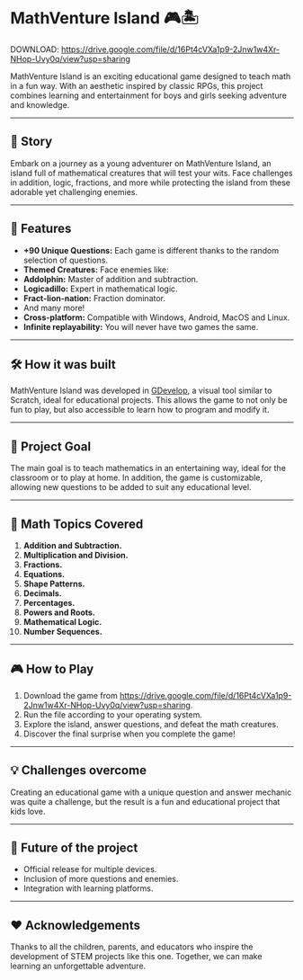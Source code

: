 # MathVenture Island 🎮🏝️

DOWNLOAD: https://drive.google.com/file/d/16Pt4cVXa1p9-2Jnw1w4Xr-NHop-Uvy0q/view?usp=sharing

MathVenture Island is an exciting educational game designed to teach math in a fun way. With an aesthetic inspired by classic RPGs, this project combines learning and entertainment for boys and girls seeking adventure and knowledge.

---

## 📖 **Story**
Embark on a journey as a young adventurer on MathVenture Island, an island full of mathematical creatures that will test your wits. Face challenges in addition, logic, fractions, and more while protecting the island from these adorable yet challenging enemies.

---

## 🚀 **Features**
- **+90 Unique Questions:** Each game is different thanks to the random selection of questions.
- **Themed Creatures:** Face enemies like:
- **Addolphin:** Master of addition and subtraction.
- **Logicadillo:** Expert in mathematical logic.
- **Fract-lion-nation:** Fraction dominator.
- And many more!
- **Cross-platform:** Compatible with Windows, Android, MacOS and Linux.
- **Infinite replayability:** You will never have two games the same.

---

## 🛠️ **How ​​it was built**
MathVenture Island was developed in [GDevelop](https://gdevelop.io/), a visual tool similar to Scratch, ideal for educational projects. This allows the game to not only be fun to play, but also accessible to learn how to program and modify it.

---

## 🎯 **Project Goal**
The main goal is to teach mathematics in an entertaining way, ideal for the classroom or to play at home. In addition, the game is customizable, allowing new questions to be added to suit any educational level.

---

## 🧩 **Math Topics Covered**
1. **Addition and Subtraction.**
2. **Multiplication and Division.**
3. **Fractions.**
4. **Equations.**
5. **Shape Patterns.**
6. **Decimals.**
7. **Percentages.**
8. **Powers and Roots.**
9. **Mathematical Logic.**
10. **Number Sequences.**

---

## 🎮 **How ​​to Play**
1. Download the game from https://drive.google.com/file/d/16Pt4cVXa1p9-2Jnw1w4Xr-NHop-Uvy0q/view?usp=sharing.
2. Run the file according to your operating system.
3. Explore the island, answer questions, and defeat the math creatures.
4. Discover the final surprise when you complete the game!

---

## 💡 **Challenges overcome**
Creating an educational game with a unique question and answer mechanic was quite a challenge, but the result is a fun and educational project that kids love.

---

## 🌟 **Future of the project**
- Official release for multiple devices.
- Inclusion of more questions and enemies.
- Integration with learning platforms.

---

## ❤️ **Acknowledgements**
Thanks to all the children, parents, and educators who inspire the development of STEM projects like this one. Together, we can make learning an unforgettable adventure.
